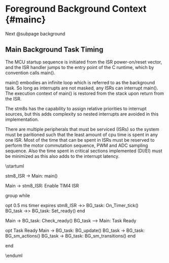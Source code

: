 # Foreground Background Context {#mainc}

Next @subpage background

## Main Background Task Timing

The MCU startup sequence is initiated from the ISR power-on/reset vector, and
the ISR handler jumps to the entry point of the C runtime, which by convention calls main().

main() embodies an infinite loop which is referred to as the background task.
So long as interrupts are not masked, any ISRs can interrupt main(). The
execution context of main() is restored from the stack upon return from the ISR.

The stm8s has the capability to assign relative priorities to interrupt sources,
but this adds complexity so nested interrupts are avoided in this implementation.

There are multiple peripherals that must be serviced (ISRs) so the system must
be paritioned such that the least amount of cpu time is spent in any one ISR.
Most of the time that can be spent in ISRs must be reserved to perform the motor
commutation sequence, PWM and ADC sampling sequence.
Also the time spent in critical sections implemented (DI/EI) must be minimized as
this also adds to the interrupt latency.


\startuml

stm8_ISR -> Main: main()

Main -> stm8_ISR: Enable TIM4 ISR

group while

  opt 0.5 ms timer expires
    stm8_ISR ->> BG_task: On_Timer_tick()  
    BG_task ->> BG_task: Set_ready()
  end

  Main -> BG_task: Check_ready()
  BG_task --> Main: Task Ready

  opt Task Ready
    Main -> BG_task: BG_update()
    BG_task -> BG_task: BG_sm_actions()
    BG_task -> BG_task: BG_sm_transitions()
  end

end

\enduml
